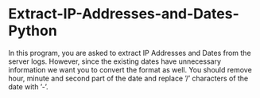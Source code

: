 # Extract-IP-Addresses-and-Dates-Python
In this program, you are asked to extract IP Addresses and Dates from the server logs. However, since the existing dates have unnecessary information we want you to convert the format as well. You should remove hour, minute and second part of the date and replace ’/’ characters of the date with ’-’.
